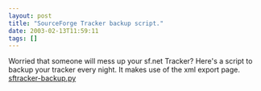 ```yaml
---
layout: post
title: "SourceForge Tracker backup script."
date: 2003-02-13T11:59:11
tags: []
---
```


Worried that someone will mess up your sf.net Tracker? Here's a script to backup your tracker every night. It makes use of the xml export page. [sftracker-backup.py][1]

   [1]: /images/sftracker-backup.py

